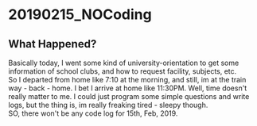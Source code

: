 # 20190215_NOCoding
## What Happened?
Basically today, I went some kind of university-orientation to get some information of school clubs, and how to request facility, subjects, etc. <br/>
So I departed from home like 7:10 at the morning, and still, im at the train way - back - home. I bet I arrive at home like 11:30PM. Well, time doesn't really matter to me. I could just program some simple questions and write logs, but the thing is, im really freaking tired - sleepy though. <br/>
SO, there won't be any code log for 15th, Feb, 2019. 